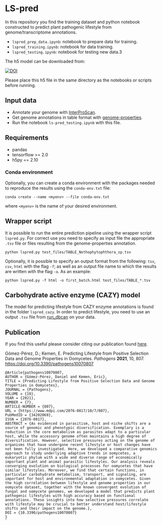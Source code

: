# LS-pred
In this repository you find the training dataset and python 
notebook constructed to predict plant pathogenic lifestyle from genome/transcriptome annotations.
- `lspred_prep_data.ipynb`: notebook to prepare data for training.
- `lspred_training.ipynb`: notebook for data training.
- `lspred_testing.ipynb`: notebook for testing new data.3

The h5 model can be downloaded from: 

[![DOI](https://zenodo.org/badge/DOI/10.5281/zenodo.4541621.svg)](https://doi.org/10.5281/zenodo.4541621)

Please place this h5 file in the same directory as the notebooks or scripts before running.

## Input data
- Annotate your genome with [InterProScan](https://github.com/ebi-pf-team/interproscan).
- Get genome annotations in table format with [genome-properties](https://github.com/ebi-pf-team/genome-properties).
- Run the notebook `ls-pred_testing.ipynb` with this file.

## Requirements
- pandas
- tensorflow >= 2.0
- h5py == 2.10

### Conda environment
Optionally, you can create a conda environment with the packages needed to reproduce the results using the `conda-env.txt` file:

`conda create --name <myenv> --file conda-env.txt`

where `<myenv>` is the name of your desired environment.

## Wrapper script
It is possible to run the entire prediction pipeline using the wrapper script `lspred.py`. 
For correct use you need to specify as input file the appropriate `.tsv` file or files resulting 
from the genome-properties annotation. 

`python lspred.py test_files/TABLE_Nothophytophthora_sp.tsv `

Optionally, it is possible to specify an output format from the following:
`tsv`, `csv`, `html` with the flag `-f`; as well as an output file name to which the results are written with the flag `-o`.
As an example:

`python lspred.py -f html -o first_batch.html test_files/TABLE_*.tsv`

## Carbohydrate active enzyme (CAZY) model
The model for predicting lifestyle from CAZY enzyme annotations is found in the folder `lspred_cazy`. In order to predict lifestyle, you need to use an output `.tsv` file from [run_dbcan](https://github.com/linnabrown/run_dbcan) on your data. 

## Publication
If you find this useful please consider citing our publication found [here](https://www.mdpi.com/2076-0817/10/7/807).

Gómez-Pérez, D.; Kemen, E. Predicting Lifestyle from Positive Selection Data and Genome Properties in Oomycetes. *Pathogens* **2021**, 10, 807. https://doi.org/10.3390/pathogens10070807 

`````
@Article{pathogens10070807,
AUTHOR = {Gómez-Pérez, Daniel and Kemen, Eric},
TITLE = {Predicting Lifestyle from Positive Selection Data and Genome Properties in Oomycetes},
JOURNAL = {Pathogens},
VOLUME = {10},
YEAR = {2021},
NUMBER = {7},
ARTICLE-NUMBER = {807},
URL = {https://www.mdpi.com/2076-0817/10/7/807},
PubMedID = {34202069},
ISSN = {2076-0817},
ABSTRACT = {As evidenced in parasitism, host and niche shifts are a source of genomic and phenotypic diversification. Exemplary is a reduction in the core metabolism as parasites adapt to a particular host, while the accessory genome often maintains a high degree of diversification. However, selective pressures acting on the genome of organisms that have undergone recent lifestyle or host changes have not been fully investigated. Here, we developed a comparative genomics approach to study underlying adaptive trends in oomycetes, a eukaryotic phylum with a wide and diverse range of economically important plant and animal parasitic lifestyles. Our analysis reveals converging evolution on biological processes for oomycetes that have similar lifestyles. Moreover, we find that certain functions, in particular carbohydrate metabolism, transport, and signaling, are important for host and environmental adaptation in oomycetes. Given the high correlation between lifestyle and genome properties in our oomycete dataset, together with the known convergent evolution of fungal and oomycete genomes, we developed a model that predicts plant pathogenic lifestyles with high accuracy based on functional annotations. These insights into how selective pressures correlate with lifestyle may be crucial to better understand host/lifestyle shifts and their impact on the genome.},
DOI = {10.3390/pathogens10070807}
}
`